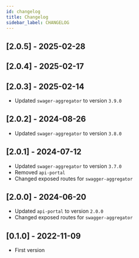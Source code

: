 ```yaml
---
id: changelog
title: Changelog
sidebar_label: CHANGELOG
---
```


<!--
WARNING: this file was automatically generated by Mia-Platform Doc Aggregator.
DO NOT MODIFY IT BY HAND.
Instead, modify the source file and run the aggregator to regenerate this file.
-->

## [2.0.5] - 2025-02-28

## [2.0.4] - 2025-02-17

## [2.0.3] - 2025-02-14

- Updated `swager-aggregator` to version `3.9.0`

## [2.0.2] - 2024-08-26

- Updated `swager-aggregator` to version `3.8.0`

## [2.0.1] - 2024-07-12

- Updated `swager-aggregator` to version `3.7.0`
- Removed `api-portal`
- Changed exposed routes for `swagger-aggregator`

## [2.0.0] - 2024-06-20

- Updated `api-portal` to version `2.0.0`
- Changed exposed routes for `swagger-aggregator`

## [0.1.0] - 2022-11-09

- First version
